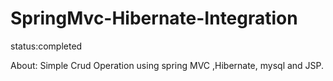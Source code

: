 # SpringMvc-Hibernate-Integration

status:completed

About:
Simple Crud Operation using spring MVC ,Hibernate, mysql and JSP.
